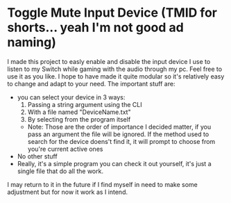 # Toggle Mute Input Device (TMID for shorts... yeah I'm not good ad naming)
I made this project to easly enable and disable the input device I use to listen to my Switch while gaming with the audio through my pc.
Feel free to use it as you like.
I hope to have made it quite modular so it's relatively easy to change and adapt to your need.
The important stuff are:
* you can select your device in 3 ways:
  1. Passing a string argument using the CLI
  2. With a file named "DeviceName.txt"
  3. By selecting from the program itself
    * Note: Those are the order of importance I decided matter, if you pass an argument the file will be ignored. If the method used to search for the device doens't find it, it will prompt to choose from you're current active ones
* No other stuff
* Really, it's a simple program you can check it out yourself, it's just a single file that do all the work.

I may return to it in the future if I find myself in need to make some adjustment but for now it work as I intend.
